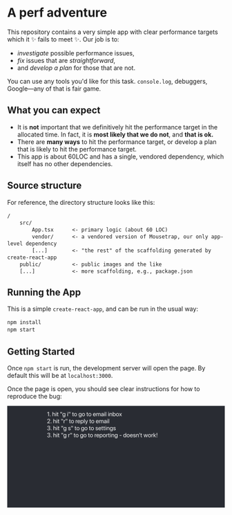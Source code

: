 # A perf adventure

This repository contains a very simple app with clear performance targets which it ✨ fails to meet
✨. Our job is to:

-   _investigate_ possible performance issues,
-   _fix_ issues that are _straightforward_,
-   and _develop a plan_ for those that are not.

You can use any tools you'd like for this task. `console.log`, debuggers, Google—any of that is fair
game.

## What you can expect

-   It is **not** important that we definitively hit the performance target in the allocated time.
    In fact, it is **most likely that we do not**, and **that is ok.**
-   There are **many ways** to hit the performance target, or develop a plan that is likely to hit
    the performance target.
-   This app is about 60LOC and has a single, vendored dependency, which itself has no other
    dependencies.

## Source structure

For reference, the directory structure looks like this:

```
/
    src/
        App.tsx      <- primary logic (about 60 LOC)
        vendor/      <- a vendored version of Mousetrap, our only app-level dependency
        [...]        <- "the rest" of the scaffolding generated by create-react-app
    public/          <- public images and the like
    [...]            <- more scaffolding, e.g., package.json
```

## Running the App

This is a simple `create-react-app`, and can be run in the usual way:

```sh
npm install
npm start
```

## Getting Started

Once `npm start` is run, the development server will open the page. By default this will be at
`localhost:3000`.

Once the page is open, you should see clear instructions for how to reproduce the bug:

![Repro](public/repro.png)
